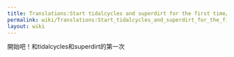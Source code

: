```yaml
---
title: Translations:Start tidalcycles and superdirt for the first time/Page display title/zh-tw
permalink: wiki/Translations:Start_tidalcycles_and_superdirt_for_the_first_time/Page_display_title/zh-tw/
layout: wiki
---
```


開始吧！和tidalcycles和superdirt的第一次
